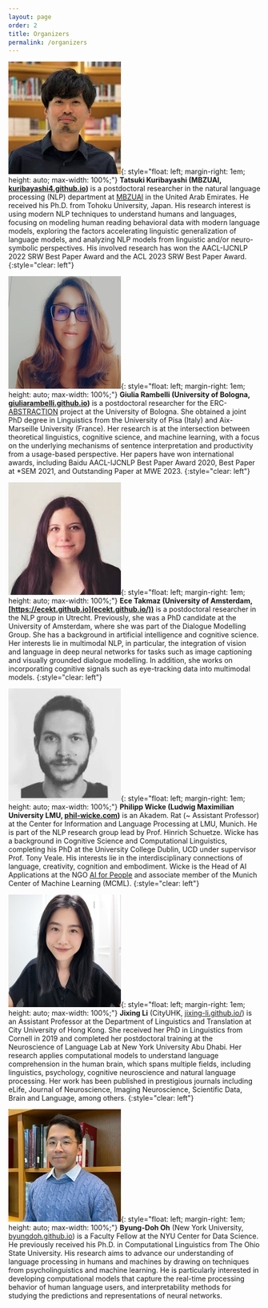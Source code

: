 ```yaml
---
layout: page
order: 2
title: Organizers
permalink: /organizers
---
```


![](/assets/img/TK.jpeg){: style="float: left; margin-right: 1em; height: auto;  max-width: 100%;"}
<b>Tatsuki Kuribayashi (MBZUAI, [kuribayashi4.github.io](https://kuribayashi4.github.io/))</b> is a postdoctoral researcher in the natural language processing (NLP) department at [MBZUAI](https://mbzuai.ac.ae/) in the United Arab Emirates.
He received his Ph.D. from Tohoku University, Japan. His research interest is using modern NLP techniques to understand humans and languages, focusing on modeling human reading behavioral data with modern language models, exploring the factors accelerating linguistic generalization of language models, and analyzing NLP models from linguistic and/or neuro-symbolic perspectives.
His involved research has won the AACL-IJCNLP 2022 SRW Best Paper Award and the ACL 2023 SRW Best Paper Award.
{:style="clear: left"}
<!--e-mail: [tatsuki.kuribayashi@mbzuai.ac.ae](mailto:tatsuki.kuribayashi@mbzuai.ac.ae)-->


![](/assets/img/GR.jpg){: style="float: left; margin-right: 1em;  height: auto;  max-width: 100%;"}
<b>Giulia Rambelli (University of Bologna, [giuliarambelli.github.io](https://giuliarambelli.github.io/))</b> is a postdoctoral researcher for the ERC-[ABSTRACTION](https://abstraction.it/) project at the University of Bologna. She obtained a joint PhD degree in Linguistics from the University of Pisa (Italy) and Aix-Marseille University (France). Her research is at the intersection between theoretical linguistics, cognitive science, and machine learning, with a focus on the underlying mechanisms of sentence interpretation and productivity from a usage-based perspective. Her papers have won international awards, including Baidu AACL-IJCNLP Best Paper Award 2020, Best Paper at \*SEM 2021, and Outstanding Paper at MWE 2023.
{:style="clear: left"}
<!--e-mail: [giulia.rambelli4@unibo.it](mailto:giulia.rambelli4@unibo.it)-->


![](/assets/img/ET.jpeg){: style="float: left; margin-right: 1em; height: auto;  max-width: 100%;"}
<b>Ece Takmaz (University of Amsterdam, [https://ecekt.github.io](ecekt.github.io/))</b> is a postdoctoral researcher in the NLP group in Utrecht. Previously, she was a PhD candidate at the University of Amsterdam, where she was part of the Dialogue Modelling Group. She has a background in artificial intelligence and cognitive science. Her interests lie in multimodal NLP, in particular, the integration of vision and language in deep neural networks for tasks such as image captioning and visually grounded dialogue modelling. In addition, she works on incorporating cognitive signals such as eye-tracking data into multimodal models. 
{:style="clear: left"}
<!--e-mail: [ece.takmaz@uva.nl](mailto:ece.takmaz@uva.nl)-->

![](/assets/img/PW.jpeg){: style="float: left; margin-right: 1em; height: auto;  max-width: 100%;"}
<b>Philipp Wicke (Ludwig Maximilian University LMU, [phil-wicke.com](https://www.phil-wicke.com/))</b> is an Akadem. Rat (~ Assistant Professor) at the Center for Information and Language Processing at LMU, Munich. He is part of the NLP research group lead by Prof. Hinrich Schuetze. Wicke has a background in Cognitive Science and Computational Linguistics, completing his PhD at the University College Dublin, UCD under supervisor Prof. Tony Veale. His interests lie in the interdisciplinary connections of language, creativity, cognition and embodiment. Wicke is the Head of AI Applications at the NGO [AI for People](https://www.aiforpeople.org/) and associate member of the Munich Center of Machine Learning (MCML).
{:style="clear: left"}
<!--e-mail: [pwicke@cis.lmu.de](mailto:pwicke@cis.lmu.de)-->

![](/assets/img/JL.jpeg){: style="float: left; margin-right: 1em; height: auto;  max-width: 100%;"}
<b>Jixing Li</b> (CityUHK, [jixing-li.github.io/](https://jixing-li.github.io/)) is an Assistant Professor at the Department of Linguistics and Translation at City University of Hong Kong. She received her PhD in Linguistics from Cornell in 2019 and completed her postdoctoral training at the Neuroscience of Language Lab at New York University Abu Dhabi. Her research applies computational models to understand language comprehension in the human brain, which spans multiple fields, including linguistics, psychology, cognitive neuroscience and natural language processing. Her work has been published in prestigious journals including eLife, Journal of Neuroscience, Imaging Neuroscience, Scientific Data, Brain and Language, among others.
{:style="clear: left"}
<!--e-mail: [jixingli@cityu.edu.hk](mailto:jixingli@cityu.edu.hk)-->

![](/assets/img/BO.jpg){: style="float: left; margin-right: 1em; height: auto;  max-width: 100%;"}
<b>Byung-Doh Oh</b> (New York University, [byungdoh.github.io](https://byungdoh.github.io/)) is a Faculty Fellow at the NYU Center for Data Science. He previously received his Ph.D. in Computational Linguistics from The Ohio State University. His research aims to advance our understanding of language processing in humans and machines by drawing on techniques from psycholinguistics and machine learning. He is particularly interested in developing computational models that capture the real-time processing behavior of human language users, and interpretability methods for studying the predictions and representations of neural networks.

<!--
## Program committee 
- Raquel G. Alhama, University of Amsterdam 
- Afra Alishahi, Tilburg University 
- Ted Briscoe, Mohamed bin Zayed University of Artificial Intelligence 
- Christos Christodoulopoulos, Amazon 
- Claudia Collacciani, University of Bologna 
- Aniello De Santo, University of Utah 
- Vera Demberg, Universit&auml;t des Saarlandes 
- Dota Tianai Dong, Max Planck Institute for Psycholinguistics 
- Micha Elsner, Ohio State University 
- Wenxi Fei, Hong Kong Polytechnic University 
- Meaghan Fowlie, Utrecht University 
- Robert Frank, Yale University 
- Richard Futrell, University of California, Irvine 
- Shubham Garg, Amazon 
- John T. Hale, Johns Hopkins University, University of Georgia and DeepMind 
- Nora Hollenstein, University of Copenhagen 
- Samar Husain, Indian Institute of Technology Delhi 
- Go Inoue, Mohamed bin Zayed University of Artificial Intelligence 
- Cassandra L Jacobs, State University of New York, Buffalo 
- Carina Kauf, Massachusetts Institute of Technology 
- Yova Kementchedjhieva, Mohamed bin Zayed University of Artificial Intelligence 
- Snigdha Khanna, Indiana University 
- Fajri Koto, Mohamed bin Zayed University of Artificial Intelligence 
- Sandra Kübler, Indiana University at Bloomington 
- Yu Xi Li, Hong Kong Polytechnic University and Xi'an Jiaotong University 
- Tal Linzen, New York University and Google 
- Ziqian Luo, Oracle 
- Shrirang Mhalgi, Indiana University 
- James A. Michaelov, University of California, San Diego 
- Sathvik Nair, University of Maryland 
- Ludovica Pannitto, University of Bologna 
- Tiago Pimentel, ETH Zurich 
- Laurent Prevot, Université d'Aix-Marseille 
- Rachel Ryskin, University of California at Merced 
- William Schuler, Ohio State University, Columbus 
- Dylan Scott, National Taiwan Normal University
- Cory Shain, Massachusetts Institute of Technology 
- Adina Williams, FAIR 
- Xinchen Yang, University of Maryland 
- Ryo Yoshida, The University of Tokyo
-->
